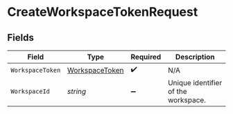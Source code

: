 # CreateWorkspaceTokenRequest


## Fields

| Field                                                   | Type                                                    | Required                                                | Description                                             |
| ------------------------------------------------------- | ------------------------------------------------------- | ------------------------------------------------------- | ------------------------------------------------------- |
| `WorkspaceToken`                                        | [WorkspaceToken](../../Models/Shared/WorkspaceToken.md) | :heavy_check_mark:                                      | N/A                                                     |
| `WorkspaceId`                                           | *string*                                                | :heavy_minus_sign:                                      | Unique identifier of the workspace.                     |